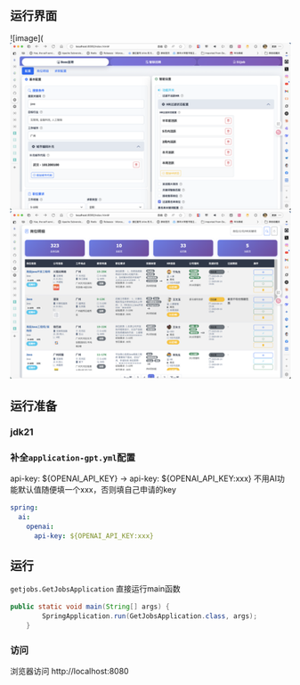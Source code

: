 ## 运行界面
![image](![img.png](src/main/resources/images/img.png)
![img.png](src/main/resources/images/img2.png)

## 运行准备
### jdk21

### 补全`application-gpt.yml`配置
api-key: ${OPENAI_API_KEY} -> api-key: ${OPENAI_API_KEY:xxx}
不用AI功能默认值随便填一个xxx，否则填自己申请的key
```yaml
spring:
  ai:
    openai:
      api-key: ${OPENAI_API_KEY:xxx}
```

## 运行
`getjobs.GetJobsApplication` 直接运行main函数

```java
public static void main(String[] args) {
        SpringApplication.run(GetJobsApplication.class, args);
    }
```
### 访问
浏览器访问 http://localhost:8080